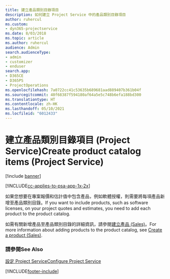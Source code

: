 ```yaml
---
title: 建立產品類別目錄項目
description: 如何建立 Project Service 中的產品類別目錄項目
author: ruhercul
ms.custom:
- dyn365-projectservice
ms.date: 8/03/2018
ms.topic: article
ms.author: ruhercul
audience: Admin
search.audienceType:
- admin
- customizer
- enduser
search.app:
- D365CE
- D365PS
- ProjectOperations
ms.openlocfilehash: 7a0722cc41c53635b689681aad889407b361b04f
ms.sourcegitcommit: 40f68387f594180af64a5e5c748b6efa188bd300
ms.translationtype: HT
ms.contentlocale: zh-HK
ms.lasthandoff: 05/10/2021
ms.locfileid: "6012433"
---
```

# <a name="create-product-catalog-items-project-service"></a><span data-ttu-id="63296-103">建立產品類別目錄項目 (Project Service)</span><span class="sxs-lookup"><span data-stu-id="63296-103">Create product catalog items (Project Service)</span></span>

[!include [banner](../includes/psa-now-project-operations.md)]

[!INCLUDE[cc-applies-to-psa-app-1x-2x](../includes/cc-applies-to-psa-app-1x-2x.md)]

<span data-ttu-id="63296-104">如果您想要在專案報價和估計值中包含產品，例如軟體授權，則需要將每項產品新增至產品類別目錄。</span><span class="sxs-lookup"><span data-stu-id="63296-104">If you want to include products, such as software licenses, on your project quotes and estimates, you need to add each product to the product catalog.</span></span>  
  
 <span data-ttu-id="63296-105">如需有關新增產品至產品類別目錄的詳細資訊，請參閱[建立產品 (Sales)](/dynamics365/sales-enterprise/create-product-sales)。</span><span class="sxs-lookup"><span data-stu-id="63296-105">For more information about adding products to the product catalog, see [Create a product (Sales)](/dynamics365/sales-enterprise/create-product-sales).</span></span>  
  
### <a name="see-also"></a><span data-ttu-id="63296-106">請參閱</span><span class="sxs-lookup"><span data-stu-id="63296-106">See Also</span></span>  
 [<span data-ttu-id="63296-107">設定 Project Service</span><span class="sxs-lookup"><span data-stu-id="63296-107">Configure Project Service</span></span>](../psa/configure.md)


[!INCLUDE[footer-include](../includes/footer-banner.md)]